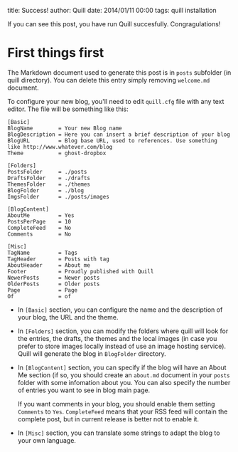 title: Success!
author: Quill
date: 2014/01/11 00:00
tags: quill
      installation

If you can see this post, you have run Quill succesfully. Congragulations!

# First things first

The Markdown document used to generate this post is in `posts` subfolder (in quill directory). You can delete this entry simply removing `welcome.md` document.

To configure your new blog, you'll need to edit `quill.cfg` file with any text editor. The file will be something like this:

    [Basic]
    BlogName		= Your new Blog name
    BlogDescription = Here you can insert a brief description of your blog
    BlogURL			= Blog base URL, used to references. Use something like http://www.whatever.com/blog
    Theme			= ghost-dropbox
    
    [Folders]
    PostsFolder		= ./posts
    DraftsFolder	= ./drafts
    ThemesFolder	= ./themes
    BlogFolder		= ./blog
    ImgsFolder		= ./posts/images
    
    [BlogContent]
    AboutMe			= Yes
    PostsPerPage	= 10
    CompleteFeed	= No
    Comments		= No
    
    [Misc]
    TagName			= Tags
    TagHeader		= Posts with tag
    AboutHeader		= About me
    Footer			= Proudly published with Quill
    NewerPosts		= Newer posts
    OlderPosts		= Older posts
    Page			= Page
    Of				= of

+ In `[Basic]` section, you can configure the name and the description of your blog, the URL and the theme.
+ In `[Folders]` section, you can modify the folders where quill will look for the entries, the drafts, the themes and the local images (in case you prefer to store images locally instead of use an image hosting service). Quill will generate the blog in `BlogFolder` directory.
+ In `[BlogContent]` section, you can specify if the blog will have an About Me section (if so, you should create an `about.md` document in your `posts` folder with some infomation about you. You can also specify the number of entries you want to see in blog main page.

	If you want comments in your blog, you should enable them setting `Comments` to `Yes`. `CompleteFeed` means that your RSS feed will contain the complete post, but in current release is better not to enable it.
+ In `[Misc]` section, you can translate some strings to adapt the blog to your own language.